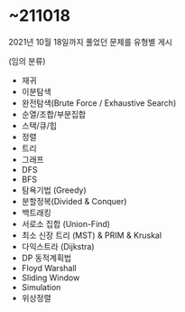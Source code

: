 # ~211018

2021년 10월 18일까지 풀었던 문제를 유형별 게시


(임의 분류)
- 재귀
- 이분탐색
- 완전탐색(Brute Force / Exhaustive Search)
- 순열/조합/부분집합
- 스택/큐/힙
- 정렬
- 트리
- 그래프
- DFS
- BFS
- 탐욕기법 (Greedy)
- 분할정복(Divided & Conquer)
- 백트래킹
- 서로소 집합 (Union-Find)
- 최소 신장 트리 (MST) & PRIM & Kruskal
- 다익스트라 (Dijkstra)
- DP 동적계획법
- Floyd Warshall
- Sliding Window
- Simulation
- 위상정렬
